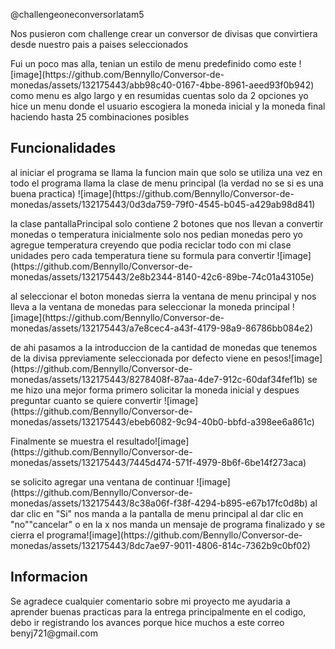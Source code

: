 
@challengeoneconversorlatam5
<p>Nos pusieron com challenge crear un conversor de divisas que convirtiera desde nuestro pais a paises seleccionados</p>
<p>Fui un poco mas alla, tenian un estilo de menu predefinido como este
![image](https://github.com/Bennyllo/Conversor-de-monedas/assets/132175443/abb98c40-0167-4bbe-8961-aeed93f0b942)
como menu es algo largo y en resumidas cuentas solo da 2 opciones
  yo hice un menu donde el usuario escogiera la moneda inicial y la moneda final haciendo hasta 25 combinaciones posibles
</p>
<h2> Funcionalidades</h2>
<p>al iniciar el programa se llama la funcion main que solo se utiliza una vez en todo el programa
llama la clase de menu principal (la verdad no se si es una buena practica)
![image](https://github.com/Bennyllo/Conversor-de-monedas/assets/132175443/0d3da759-79f0-4545-b045-a429ab98d841)
</p>
<p>la clase pantallaPrincipal solo contiene 2 botones que nos llevan a convertir monedas o temperatura
inicialmente solo nos pedian monedas pero yo agregue temperatura creyendo que podia reciclar todo con mi clase unidades
pero cada temperatura tiene su formula para convertir
  ![image](https://github.com/Bennyllo/Conversor-de-monedas/assets/132175443/2e8b2344-8140-42c6-89be-74c01a43105e)
</p>
<p>al seleccionar el boton monedas sierra la ventana de menu principal y nos lleva a la ventana de monedas para seleccionar la moneda principal
![image](https://github.com/Bennyllo/Conversor-de-monedas/assets/132175443/a7e8cec4-a43f-4179-98a9-86786bb084e2)
</p>
<p>de ahi pasamos a la introduccion de la cantidad de monedas que tenemos de la divisa ppreviamente seleccionada
por defecto viene en pesos![image](https://github.com/Bennyllo/Conversor-de-monedas/assets/132175443/8278408f-87aa-4de7-912c-60daf34fef1b)
se me hizo una mejor forma primero solicitar la moneda inicial y despues preguntar cuanto se quiere convertir
![image](https://github.com/Bennyllo/Conversor-de-monedas/assets/132175443/ebeb6082-9c94-40b0-bbfd-a398ee6a861c)
</p>
<p>Finalmente se muestra el resultado![image](https://github.com/Bennyllo/Conversor-de-monedas/assets/132175443/7445d474-571f-4979-8b6f-6be14f273aca)
</p>
<p>se solicito agregar una ventana de continuar ![image](https://github.com/Bennyllo/Conversor-de-monedas/assets/132175443/8c38a06f-f38f-4294-b895-e67b17fc0d8b)
al dar clic en "Si" nos manda a la pantalla de menu principal al dar clic en "no""cancelar" o en la x nos manda un mensaje de programa finalizado y se cierra el programa![image](https://github.com/Bennyllo/Conversor-de-monedas/assets/132175443/8dc7ae97-9011-4806-814c-7362b9c0bf02)
</p>

<h2>Informacion</h2>
  
<p>Se agradece cualquier comentario sobre mi proyecto me ayudaria a aprender buenas practicas para la entrega principalmente en el codigo, debo ir registrando los avances porque hice muchos
a este correo benyj721@gmail.com</p>
